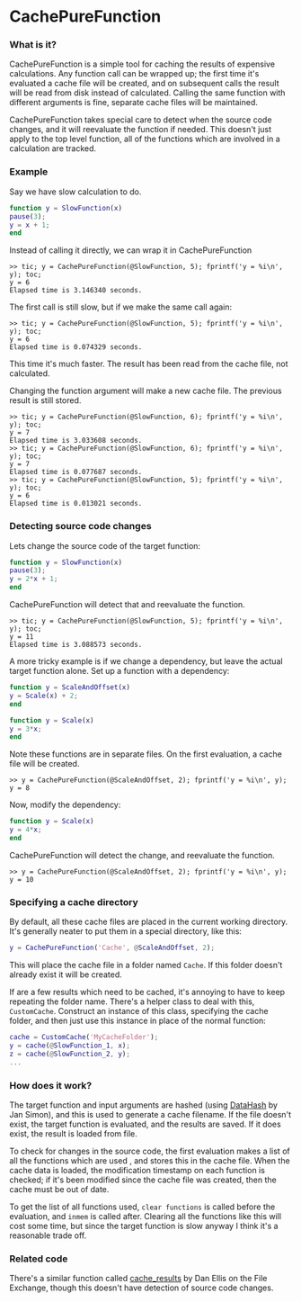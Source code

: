 # CachePureFunction

### What is it?

CachePureFunction is a simple tool for caching the results of expensive calculations. Any function call can be wrapped up; the first time it's evaluated a cache file will be created, and on subsequent calls the result will be read from disk instead of calculated. Calling the same function with different arguments is fine, separate cache files will be maintained.

CachePureFunction takes special care to detect when the source code changes, and it will reevaluate the function if needed. This doesn't just apply to the top level function, all of the functions which are involved in a calculation are tracked.

### Example

Say we have slow calculation to do.

```matlab
function y = SlowFunction(x)
pause(3);
y = x + 1;
end
```

Instead of calling it directly, we can wrap it in CachePureFunction

```
>> tic; y = CachePureFunction(@SlowFunction, 5); fprintf('y = %i\n', y); toc;
y = 6
Elapsed time is 3.146340 seconds.
```

The first call is still slow, but if we make the same call again:

```
>> tic; y = CachePureFunction(@SlowFunction, 5); fprintf('y = %i\n', y); toc;
y = 6
Elapsed time is 0.074329 seconds.
```

This time it's much faster. The result has been read from the cache file, not calculated.

Changing the function argument will make a new cache file. The previous result is still stored.

```
>> tic; y = CachePureFunction(@SlowFunction, 6); fprintf('y = %i\n', y); toc;
y = 7
Elapsed time is 3.033608 seconds.
>> tic; y = CachePureFunction(@SlowFunction, 6); fprintf('y = %i\n', y); toc;
y = 7
Elapsed time is 0.077687 seconds.
>> tic; y = CachePureFunction(@SlowFunction, 5); fprintf('y = %i\n', y); toc;
y = 6
Elapsed time is 0.013021 seconds.
```
### Detecting source code changes
Lets change the source code of the target function:

```matlab
function y = SlowFunction(x)
pause(3);
y = 2*x + 1;
end
```

CachePureFunction will detect that and reevaluate the function.

```
>> tic; y = CachePureFunction(@SlowFunction, 5); fprintf('y = %i\n', y); toc;
y = 11
Elapsed time is 3.088573 seconds.
```

A more tricky example is if we change a dependency, but leave the actual target function alone. Set up a function with a dependency:


```matlab
function y = ScaleAndOffset(x)
y = Scale(x) + 2;
end
```

```matlab
function y = Scale(x)
y = 3*x;
end
```

Note these functions are in separate files. On the first evaluation, a cache file will be created.

```
>> y = CachePureFunction(@ScaleAndOffset, 2); fprintf('y = %i\n', y);
y = 8
```

Now, modify the dependency:

```matlab
function y = Scale(x)
y = 4*x;
end
```

CachePureFunction will detect the change, and reevaluate the function.

```
>> y = CachePureFunction(@ScaleAndOffset, 2); fprintf('y = %i\n', y);
y = 10
```

### Specifying a cache directory
By default, all these cache files are placed in the current working directory. It's generally neater to put them in a special directory, like this:

```matlab
y = CachePureFunction('Cache', @ScaleAndOffset, 2);
```
This will place the cache file in a folder named `Cache`. If this folder doesn't already exist it will be created.

If are a few results which need to be cached, it's annoying to have to keep repeating the folder name. There's a helper class to deal with this, `CustomCache`. Construct an instance of this class, specifying the cache folder, and then just use this instance in place of the normal function:

```matlab
cache = CustomCache('MyCacheFolder');
y = cache(@SlowFunction_1, x);
z = cache(@SlowFunction_2, y);
...
```

### How does it work?
The target function and input arguments are hashed (using [DataHash](https://www.mathworks.com/matlabcentral/fileexchange/31272-datahash) by Jan Simon), and this is used to generate a cache filename. If the file doesn't exist, the target function is evaluated, and the results are saved. If it does exist, the result is loaded from file.

To check for changes in the source code, the first evaluation makes a list of all the functions which are used , and stores this in the cache file. When the cache data is loaded, the modification timestamp on each function is checked; if it's been modified since the cache file was created, then the cache must be out of date.

To get the list of all functions used, `clear functions` is called before the evaluation, and `inmem` is called after. Clearing all the functions like this will cost some time, but since the target function is slow anyway I think it's a reasonable trade off.

### Related code
There's a similar function called [cache_results](https://mathworks.com/matlabcentral/fileexchange/37465-cache-results) by Dan Ellis on the File Exchange, though this doesn't have detection of source code changes.
